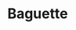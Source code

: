 ---
layout: recette
categories: [recettes]
hidden: true
lang: fr
sitemap: false
title: Baguette
type: boulangerie
recettes:
  Classique:
    ingredients: 
      - nom: farine T55
        qte: 260
        unite: gr
        variable: true
      - nom: levure sèche
        qte: 2
        unite: gr
      - nom: eau
        qte: 195
        unite: gr
      - nom: sel
        qte: 5
        unite: gr
      - nom: sucre
        qte: 5
        unite: gr
    etapes:
      - label: Préparation
        details:
          - label: Activer la levure sèche avec l'eau
            link: /cuisine/levure
          - Mélanger la farine avec le sel et le sucre
          - Ajouter le mélange eau-levure
          - Pétrir jusqu'à incorporation
          - Laisser reposer 30 minutes
          - Étirer et plier x10 
          - Laisser reposer 1 heure
          - Étirer et plier x10
          - Laisser reposer 30 minutes
          - label: Façonner
            link: /cuisine/faconnage-baguette
      - label: Cuisson
        emoji: 🔥
        details:
          - Allumer le four au maximum
          - Laisser le four chauffer pendant 20 minutes
          - Placer un récipient avec de l'eau bouillante dans le four tout en bas
          - Vaporiser de l'eau sur les baguettes
          - Grigner
          - Saupoudrer de farine ou de graines (sésame, pavot, ...)
          - Cuire les baguettes 5 à 10 minutes
          - Couvrir d'alumninium
          - Continuer la cuisson pour 10 à 15 minutes
          - Éteindre le four
          - Ouvrir partiellement la porte du four
          - Laisser ressuer 1 heure
notes:
  - Possibilité de laisser reposer le pâton au réfrigérateur de 6 heures à 3 jours
  - Ramener le pâton à température ambiante en le laissant 30 minutes à température ambiante (minimum)
  - Pour aider à la dernière levée, placer un bol d'eau bouillante et les pâtons dans le four éteint pendant 30 minutes
---